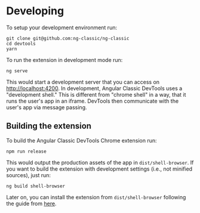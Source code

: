# Developing

To setup your development environment run:

```
git clone git@github.com:ng-classic/ng-classic
cd devtools
yarn
```

To run the extension in development mode run:

```
ng serve
```

This would start a development server that you can access on <http://localhost:4200>. In development, Angular Classic DevTools uses a "development shell." This is different from "chrome shell" in a way, that it runs the user's app in an iframe. DevTools then communicate with the user's app via message passing.

## Building the extension

To build the Angular Classic DevTools Chrome extension run:

```
npm run release
```

This would output the production assets of the app in `dist/shell-browser`. If you want to build the extension with development settings (i.e., not minified sources), just run:

```
ng build shell-browser
```

Later on, you can install the extension from `dist/shell-browser` following the guide from [here](https://developer.chrome.com/apps/external_extensions).
